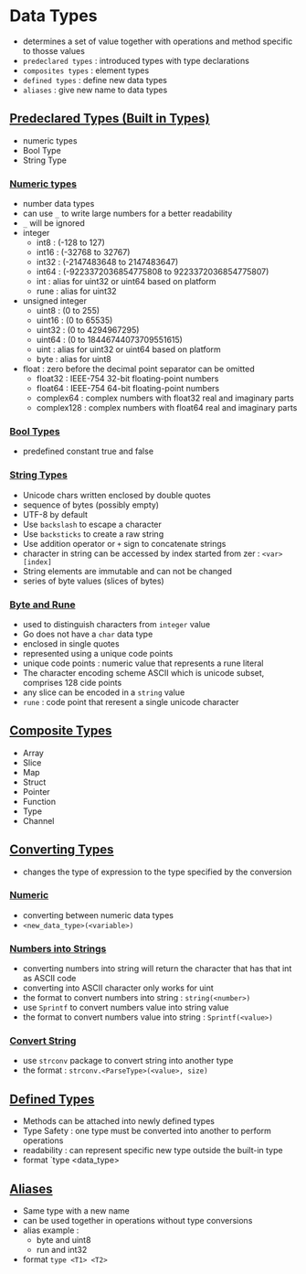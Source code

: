 # Data Types
- determines a set of value together with operations and method specific to thosse values
- `predeclared types` : introduced types with type declarations
- `composites types` : element types
- `defined types` : define new data types
- `aliases` : give new name to data types

## [Predeclared Types (Built in Types)](https://github.com/HidayatRivai2020/Golang/blob/main/Data_Types/predeclared_types.go)
- numeric types
- Bool Type
- String Type

### [Numeric types](https://github.com/HidayatRivai2020/Golang/blob/main/Data_Types/predeclared_types.go)
- number data types
- can use `_` to write large numbers for a better readability
- `_` will be ignored
- integer
    - int8 : (-128 to 127)
    - int16 : (-32768 to 32767)
    - int32 : (-2147483648 to 2147483647)
    - int64 : (-9223372036854775808 to 9223372036854775807)
    - int : alias for uint32 or uint64 based on platform
    - rune : alias for uint32
- unsigned integer
    - uint8 : (0 to 255)
    - uint16 : (0 to 65535)
    - uint32 : (0 to 4294967295)
    - uint64 : (0 to 18446744073709551615)
    - uint : alias for uint32 or uint64 based on platform
    - byte : alias for uint8
- float : zero before the decimal point separator can be omitted
    - float32 : IEEE-754 32-bit floating-point numbers
    - float64 : IEEE-754 64-bit floating-point numbers
    - complex64 : complex numbers with float32 real and imaginary parts
    - complex128 : complex numbers with float64 real and imaginary parts

### [Bool Types](https://github.com/HidayatRivai2020/Golang/blob/main/Data_Types/predeclared_types.go)
- predefined constant true and false

### [String Types]((https://github.com/HidayatRivai2020/Golang/blob/main/Data_Types/string.go))
- Unicode chars written enclosed by double quotes
- sequence of bytes (possibly empty)
- UTF-8 by default
- Use `backslash` to escape a character
- Use `backsticks` to create a raw string
- Use addition operator or `+` sign to concatenate strings
- character in string can be accessed by index started from zer : `<var>[index]`
- String elements are immutable and can not be changed
- series of byte values (slices of bytes)

### [Byte and Rune](https://github.com/HidayatRivai2020/Golang/blob/main/Data_Types/byte_rune.go)
- used to distinguish characters from `integer` value
- Go does not have a `char` data type
- enclosed in single quotes
- represented using a unique code points
- unique code points : numeric value that represents a rune literal
- The character encoding scheme ASCII which is unicode subset, comprises 128 cide points
- any slice can be encoded in a `string` value
- `rune` : code point that reresent a single unicode character

## [Composite Types](https://github.com/HidayatRivai2020/Golang/blob/main/Data_Types/composites_types.go)
- Array
- Slice
- Map
- Struct
- Pointer
- Function
- Type
- Channel

## [Converting Types](https://github.com/HidayatRivai2020/Golang/blob/main/Data_Types/converting_types.go)
- changes the type of expression to the type specified by the conversion

### [Numeric](https://github.com/HidayatRivai2020/Golang/blob/main/Data_Types/converting_number.go)
- converting between numeric data types
- `<new_data_type>(<variable>)`

### [Numbers into Strings](https://github.com/HidayatRivai2020/Golang/blob/main/Data_Types/converting_string.go)
- converting numbers into string will return the character that has that int as ASCII code
- converting into ASCII character only works for uint
- the format to convert numbers into string : `string(<number>)`
- use `Sprintf` to convert numbers value into string value
- the format to convert numbers value into string : `Sprintf(<value>)`

### [Convert String]((https://github.com/HidayatRivai2020/Golang/blob/main/Data_Types/strconv_package.go))
- use `strconv` package to convert string into another type
- the format : `strconv.<ParseType>(<value>, size)`

## [Defined Types](https://github.com/HidayatRivai2020/Golang/blob/main/Data_Types/defined_type.go)
- Methods can be attached into newly defined types
- Type Safety : one type must be converted into another to perform operations
- readability : can represent specific new type outside the built-in type
- format `type <name> <data_type>

## [Aliases]((https://github.com/HidayatRivai2020/Golang/blob/main/Data_Types/aliases.go))
- Same type with a new name
- can be used together in operations without type conversions
- alias example :
    - byte and uint8
    - run and int32
- format `type <T1> <T2>`